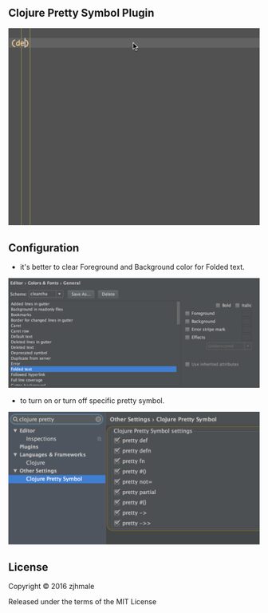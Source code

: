 ## Clojure Pretty Symbol Plugin

![](./pics/snapshot.gif)

## Configuration

* it's better to clear Foreground and Background color for Folded text.

![](./pics/configfold.png)

* to turn on or turn off specific pretty symbol.

![](./pics/settings.png)

## License

Copyright © 2016 zjhmale

Released under the terms of the MIT License
